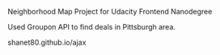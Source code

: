 Neighborhood Map Project for Udacity Frontend Nanodegree

Used Groupon API to find deals in Pittsburgh area.

shanet80.github.io/ajax
